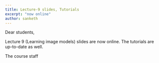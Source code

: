 ```yaml
---
title: Lecture-9 slides, Tutorials
excerpt: "now online"
author: sanketh
---
```


Dear students,

Lecture 9 (Learning image models) slides are now online. The tutorials are up-to-date as well.


The course staff